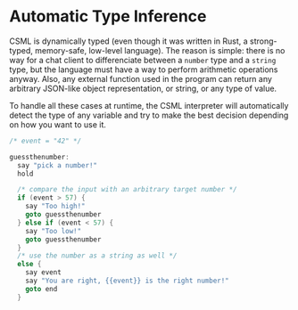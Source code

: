 # Automatic Type Inference

CSML is dynamically typed \(even though it was written in Rust, a strong-typed, memory-safe, low-level language\). The reason is simple: there is no way for a chat client to differenciate between a `number` type and a `string` type, but the language must have a way to perform arithmetic operations anyway. Also, any external function used in the program can return any arbitrary JSON-like object representation, or string, or any type of value.

To handle all these cases at runtime, the CSML interpreter will automatically detect the type of any variable and try to make the best decision depending on how you want to use it.

```cpp
/* event = "42" */

guessthenumber:
  say "pick a number!"
  hold

  /* compare the input with an arbitrary target number */
  if (event > 57) {
    say "Too high!"
    goto guessthenumber
  } else if (event < 57) {
    say "Too low!"
    goto guessthenumber
  }
  /* use the number as a string as well */
  else {
    say event
    say "You are right, {{event}} is the right number!"
    goto end
  }
```



